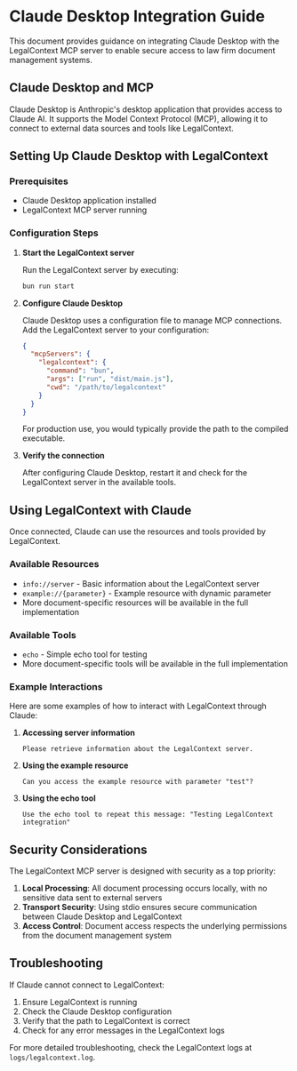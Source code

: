 # Claude Desktop Integration Guide

This document provides guidance on integrating Claude Desktop with the LegalContext MCP server to enable secure access to law firm document management systems.

## Claude Desktop and MCP

Claude Desktop is Anthropic's desktop application that provides access to Claude AI. It supports the Model Context Protocol (MCP), allowing it to connect to external data sources and tools like LegalContext.

## Setting Up Claude Desktop with LegalContext

### Prerequisites

- Claude Desktop application installed
- LegalContext MCP server running

### Configuration Steps

1. **Start the LegalContext server**

   Run the LegalContext server by executing:

   ```bash
   bun run start
   ```

2. **Configure Claude Desktop**

   Claude Desktop uses a configuration file to manage MCP connections. Add the LegalContext server to your configuration:

   ```json
   {
     "mcpServers": {
       "legalcontext": {
         "command": "bun",
         "args": ["run", "dist/main.js"],
         "cwd": "/path/to/legalcontext"
       }
     }
   }
   ```

   For production use, you would typically provide the path to the compiled executable.

3. **Verify the connection**

   After configuring Claude Desktop, restart it and check for the LegalContext server in the available tools.

## Using LegalContext with Claude

Once connected, Claude can use the resources and tools provided by LegalContext.

### Available Resources

- `info://server` - Basic information about the LegalContext server
- `example://{parameter}` - Example resource with dynamic parameter
- More document-specific resources will be available in the full implementation

### Available Tools

- `echo` - Simple echo tool for testing
- More document-specific tools will be available in the full implementation

### Example Interactions

Here are some examples of how to interact with LegalContext through Claude:

1. **Accessing server information**

   ```
   Please retrieve information about the LegalContext server.
   ```

2. **Using the example resource**

   ```
   Can you access the example resource with parameter "test"?
   ```

3. **Using the echo tool**

   ```
   Use the echo tool to repeat this message: "Testing LegalContext integration"
   ```

## Security Considerations

The LegalContext MCP server is designed with security as a top priority:

1. **Local Processing**: All document processing occurs locally, with no sensitive data sent to external servers
2. **Transport Security**: Using stdio ensures secure communication between Claude Desktop and LegalContext
3. **Access Control**: Document access respects the underlying permissions from the document management system

## Troubleshooting

If Claude cannot connect to LegalContext:

1. Ensure LegalContext is running
2. Check the Claude Desktop configuration
3. Verify that the path to LegalContext is correct
4. Check for any error messages in the LegalContext logs

For more detailed troubleshooting, check the LegalContext logs at `logs/legalcontext.log`.
